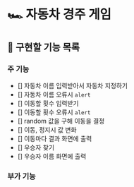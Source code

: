 # 🏎️ 자동차 경주 게임

## 🎯 구현할 기능 목록

### 주 기능
- [] 자동차 이름 입력받아서 자동차 지정하기
- [] 자동차 이름 오류시 `alert`
- [] 이동할 횟수 입력받기
- [] 이동할 횟수 오류시 `alert`
- [] random 값을 구해 이동을 결정
- [] 이동, 정지시 값 변화
- [] 이동마다 결과 화면에 출력
- [] 우승자 찾기
- [] 우승자 이름 화면에 출력

### 부가 기능